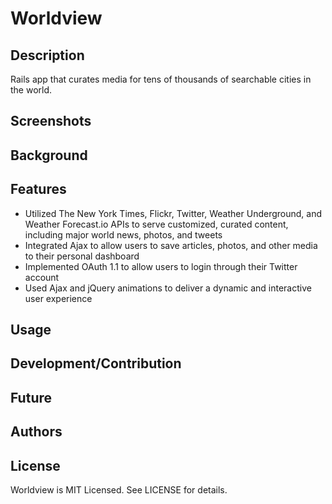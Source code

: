 # Worldview

## Description

Rails app that curates media for tens of thousands of searchable cities in the world. 

## Screenshots


## Background



## Features

+ Utilized The New York Times, Flickr, Twitter, Weather Underground, and Weather Forecast.io APIs to serve customized, curated content, including major world news, photos, and tweets
+ Integrated Ajax to allow users to save articles, photos, and other media to their personal dashboard
+ Implemented OAuth 1.1 to allow users to login through their Twitter account 
+ Used Ajax and jQuery animations to deliver a dynamic and interactive user experience

## Usage


## Development/Contribution


## Future


## Authors


## License

Worldview is MIT Licensed. See LICENSE for details.